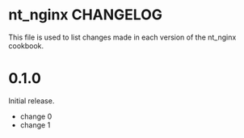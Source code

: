 # nt_nginx CHANGELOG

This file is used to list changes made in each version of the nt_nginx cookbook.

# 0.1.0

Initial release.

- change 0
- change 1

